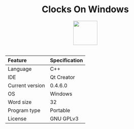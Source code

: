 <div align="center">
	<h1>Clocks On Windows</h1>
	<img src="https://gitlab.com/Roker2/clocksonwindows/raw/staging/icons/baseline_schedule_white_48dp.png" width="76" align="center" />
	<br/> <br/>
</div>

| Feature                 | Specification |
| :---------------------- | :------------ |
| Language                | C++           |
| IDE                     | Qt Creator    |
| Current version         | 0.4.6.0       |
| OS                      | Windows       |
| Word size               | 32            |
| Program type            | Portable      |
| License                 | GNU GPLv3     |
